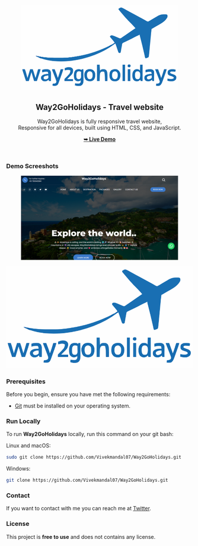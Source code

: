 <div align="center">
  

  

  <br />
  <br />
  <figure alt="Desktop img">
  <img src="./readme-images/Logo-blue.png" />
  </figure>

  <h2 align="center">Way2GoHolidays - Travel website</h2>

  Way2GoHolidays is fully responsive travel website, <br />Responsive for all devices, built using HTML, CSS, and JavaScript.

  <a href="https://way2goholidays.vercel.app"><strong>➥ Live Demo</strong></a>

</div>

<br />

### Demo Screeshots

<figure>
<img src="./readme-images/Desktop.png" />

</figure>


![Way2GoHolidays Logo Image](./readme-images/Logo-blue.png "Logo Image")
### Prerequisites

Before you begin, ensure you have met the following requirements:

* [Git](https://git-scm.com/downloads "Download Git") must be installed on your operating system.

### Run Locally

To run **Way2GoHolidays** locally, run this command on your git bash:

Linux and macOS:

```bash
sudo git clone https://github.com/Vivekmandal07/Way2GoHolidays.git
```

Windows:

```bash
git clone https://github.com/Vivekmandal07/Way2GoHolidays.git
```

### Contact

If you want to contact with me you can reach me at [Twitter](https://www.twitter.com/).

### License

This project is **free to use** and does not contains any license.
